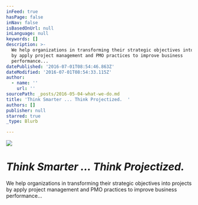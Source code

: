 ```yaml
---
inFeed: true
hasPage: false
inNav: false
isBasedOnUrl: null
inLanguage: null
keywords: []
description: >-
  We help organizations in transforming their strategic objectives into projects
  by apply project management and PMO practices to improve business
  performance...
datePublished: '2016-07-01T08:54:46.863Z'
dateModified: '2016-07-01T08:54:33.115Z'
author:
  - name: ''
    url: ''
sourcePath: _posts/2016-05-04-what-we-do.md
title: 'Think Smarter ... Think Projectized.  '
authors: []
publisher: null
starred: true
_type: Blurb

---
```

![](https://the-grid-user-content.s3-us-west-2.amazonaws.com/2df10581-4404-40e6-ac60-876ebd12f523.png)

# _**Think Smarter ... Think Projectized.**_

We help organizations in transforming their strategic objectives into projects by apply project management and PMO practices to improve business performance...